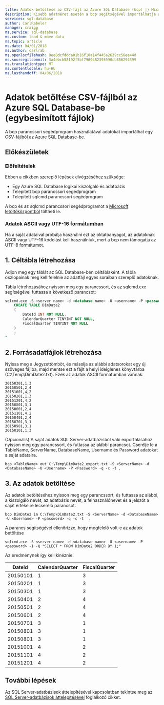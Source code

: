 ```yaml
---
title: Adatok betöltése az CSV-fájl az Azure SQL Database (bcp) |} Microsoft Docs
description: Kisebb adatméret esetén a bcp segítségével importálhatja az adatokat az Azure SQL Database-be.
services: sql-database
author: CarlRabeler
manager: craigg
ms.service: sql-database
ms.custom: load & move data
ms.topic: article
ms.date: 04/01/2018
ms.author: carlrab
ms.openlocfilehash: 8ee8dcfddda01b16f18a14f445a2639cc56ee44d
ms.sourcegitcommit: 3a4ebcb58192f5bf7969482393090cb356294399
ms.translationtype: MT
ms.contentlocale: hu-HU
ms.lasthandoff: 04/06/2018
---
```

# <a name="load-data-from-csv-into-azure-sql-database-flat-files"></a>Adatok betöltése CSV-fájlból az Azure SQL Database-be (egybesimított fájlok)
A bcp parancssori segédprogram használatával adatokat importálhat egy CSV-fájlból az Azure SQL Database-be.

## <a name="before-you-begin"></a>Előkészületek
### <a name="prerequisites"></a>Előfeltételek
Ebben a cikkben szereplő lépések elvégzéséhez szüksége:

* Egy Azure SQL Database logikai kiszolgáló és adatbázis
* Telepített bcp parancssori segédprogram
* Telepített sqlcmd parancssori segédprogram

A bcp és az sqlcmd parancssori segédprogramot a [Microsoft letöltőközpontból][Microsoft Download Center] töltheti le.

### <a name="data-in-ascii-or-utf-16-format"></a>Adatok ASCII vagy UTF-16 formátumban
Ha a saját adataival próbálja használni ezt az oktatóanyagot, az adatoknak ASCII vagy UTF-16 kódolást kell használniuk, mert a bcp nem támogatja az UTF-8 formátumot. 

## <a name="1-create-a-destination-table"></a>1. Céltábla létrehozása
Adjon meg egy táblát az SQL Database-ben céltáblaként. A tábla oszlopainak meg kell felelnie az adatfájl egyes soraiban szereplő adatoknak.

Tábla létrehozásához nyisson meg egy parancssort, és az sqlcmd.exe segítségével futtassa a következő parancsot:

```sql
sqlcmd.exe -S <server name> -d <database name> -U <username> -P <password> -I -Q "
    CREATE TABLE DimDate2
    (
        DateId INT NOT NULL,
        CalendarQuarter TINYINT NOT NULL,
        FiscalQuarter TINYINT NOT NULL
    )
    ;
"
```


## <a name="2-create-a-source-data-file"></a>2. Forrásadatfájlok létrehozása
Nyissa meg a Jegyzettömböt, és másolja az alábbi adatsorokat egy új szöveges fájlba, majd mentse ezt a fájlt a helyi ideiglenes könyvtárba (C:\Temp\DimDate2.txt). Ezek az adatok ASCII formátumban vannak.

```
20150301,1,3
20150501,2,4
20151001,4,2
20150201,1,3
20151201,4,2
20150801,3,1
20150601,2,4
20151101,4,2
20150401,2,4
20150701,3,1
20150901,3,1
20150101,1,3
```

(Opcionális) A saját adatok SQL Server-adatbázisból való exportálásához nyisson meg egy parancssort, és futtassa az alábbi parancsot. Cserélje le a TableName, ServerName, DatabaseName, Username és Password adatokat a saját adataira.

```bcp
bcp <TableName> out C:\Temp\DimDate2_export.txt -S <ServerName> -d <DatabaseName> -U <Username> -P <Password> -q -c -t , 
```

## <a name="3-load-the-data"></a>3. Az adatok betöltése
Az adatok betöltéséhez nyisson meg egy parancssort, és futtassa az alábbi, a kiszolgáló nevét, az adatbázis nevét, a felhasználónevet és a jelszót a saját értékeire lecserélő parancsot.

```bcp
bcp DimDate2 in C:\Temp\DimDate2.txt -S <ServerName> -d <DatabaseName> -U <Username> -P <password> -q -c -t  ,
```

A parancs segítségével ellenőrizze, hogy megfelelő volt-e az adatok betöltése

```bcp
sqlcmd.exe -S <server name> -d <database name> -U <username> -P <password> -I -Q "SELECT * FROM DimDate2 ORDER BY 1;"
```

Az eredménynek így kell kinéznie:

| DateId | CalendarQuarter | FiscalQuarter |
| --- | --- | --- |
| 20150101 |1 |3 |
| 20150201 |1 |3 |
| 20150301 |1 |3 |
| 20150401 |2 |4 |
| 20150501 |2 |4 |
| 20150601 |2 |4 |
| 20150701 |3 |1 |
| 20150801 |3 |1 |
| 20150801 |3 |1 |
| 20151001 |4 |2 |
| 20151101 |4 |2 |
| 20151201 |4 |2 |

## <a name="next-steps"></a>További lépések
Az SQL Server-adatbázisok áttelepítésével kapcsolatban tekintse meg az [SQL Server-adatbázisok áttelepítésével](sql-database-cloud-migrate.md) foglalkozó cikket.

<!--MSDN references-->
[bcp]: https://msdn.microsoft.com/library/ms162802.aspx
[CREATE TABLE syntax]: https://msdn.microsoft.com/library/mt203953.aspx

<!--Other Web references-->
[Microsoft Download Center]: https://www.microsoft.com/download/details.aspx?id=36433
